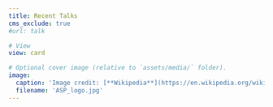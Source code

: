```yaml
---
title: Recent Talks
cms_exclude: true
#url: talk

# View
view: card

# Optional cover image (relative to `assets/media/` folder).
image: 
  caption: 'Image credit: [**Wikipedia**](https://en.wikipedia.org/wiki/American_Society_of_Parasitologists)'
  filename: 'ASP_logo.jpg'
---
```

